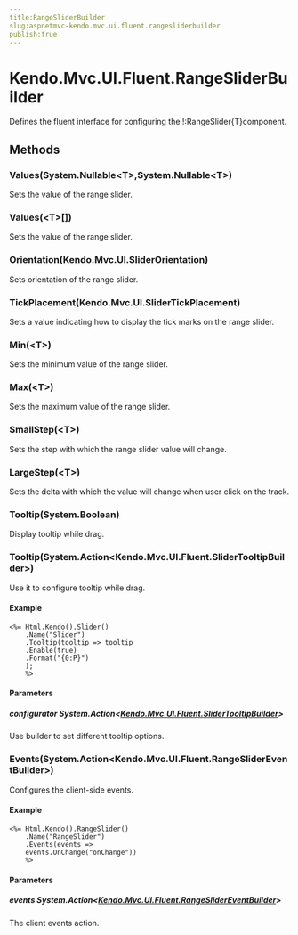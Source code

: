 ```yaml
---
title:RangeSliderBuilder
slug:aspnetmvc-kendo.mvc.ui.fluent.rangesliderbuilder
publish:true
---
```


# Kendo.Mvc.UI.Fluent.RangeSliderBuilder

Defines the fluent interface for configuring the !:RangeSlider{T}component.

## Methods

### Values(System.Nullable\<T\>,System.Nullable\<T\>)
Sets the value of the range slider.

### Values(\<T\>[])
Sets the value of the range slider.

### Orientation(Kendo.Mvc.UI.SliderOrientation)
Sets orientation of the range slider.

### TickPlacement(Kendo.Mvc.UI.SliderTickPlacement)
Sets a value indicating how to display the tick marks on the range slider.

### Min(\<T\>)
Sets the minimum value of the range slider.

### Max(\<T\>)
Sets the maximum value of the range slider.

### SmallStep(\<T\>)
Sets the step with which the range slider value will change.

### LargeStep(\<T\>)
Sets the delta with which the value will change when user click on the track.

### Tooltip(System.Boolean)
Display tooltip while drag.

### Tooltip(System.Action\<Kendo.Mvc.UI.Fluent.SliderTooltipBuilder\>)
Use it to configure tooltip while drag.

#### Example
    <%= Html.Kendo().Slider()
        .Name("Slider")
        .Tooltip(tooltip => tooltip
        .Enable(true)
        .Format("{0:P}")
        );
        %>

#### Parameters

##### configurator System.Action\<[Kendo.Mvc.UI.Fluent.SliderTooltipBuilder](/api/wrappers/aspnet-mvc/Kendo.Mvc.UI.Fluent/SliderTooltipBuilder)\>
Use builder to set different tooltip options.

### Events(System.Action\<Kendo.Mvc.UI.Fluent.RangeSliderEventBuilder\>)
Configures the client-side events.

#### Example
    <%= Html.Kendo().RangeSlider()
        .Name("RangeSlider")
        .Events(events =>
        events.OnChange("onChange"))
        %>

#### Parameters

##### events System.Action\<[Kendo.Mvc.UI.Fluent.RangeSliderEventBuilder](/api/wrappers/aspnet-mvc/Kendo.Mvc.UI.Fluent/RangeSliderEventBuilder)\>
The client events action.